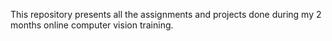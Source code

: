 This repository presents all the assignments and projects done during my 2 months online computer vision training.
